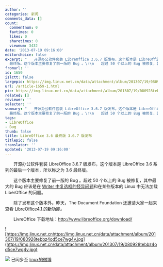 ```yaml
---
author: ''
categories: 新闻
comments_data: []
count:
  commentnum: 0
  favtimes: 0
  likes: 0
  sharetimes: 0
  viewnum: 3432
date: '2013-07-19 09:16:00'
editorchoice: false
excerpt: "　　开源办公软件套装 LibreOffice 3.6.7 版发布，这个版本是 LibreOffice 3.6 系列的最后一个版本，所以称之为 3.6
  最终版。这个版本主要修复了前一版的 Bug 。\r\n　　超过 50 个以上的 Bug 被修复，其中最大的 Bug   ..."
fromurl: ''
id: 1659
islctt: false
largepic: https://img.linux.net.cn/data/attachment/album/201307/19/080928tebbz4od5ce7wg4v.jpg
url: /article-1659-1.html
pic: https://img.linux.net.cn/data/attachment/album/201307/19/080928tebbz4od5ce7wg4v.jpg.thumb.jpg
related: []
reviewer: ''
selector: ''
summary: "　　开源办公软件套装 LibreOffice 3.6.7 版发布，这个版本是 LibreOffice 3.6 系列的最后一个版本，所以称之为 3.6
  最终版。这个版本主要修复了前一版的 Bug 。\r\n　　超过 50 个以上的 Bug 被修复，其中最大的 Bug   ..."
tags:
- LibreOffice
- Bug
thumb: false
title: LibreOffice 3.6 最终版 3.6.7 版发布
titlepic: false
translator: ''
updated: '2013-07-19 09:16:00'
---
```


　　开源办公软件套装 LibreOffice 3.6.7 版发布，这个版本是 LibreOffice 3.6 系列的最后一个版本，所以称之为 3.6 最终版。


　　这个版本主要修复了前一版的 Bug 。超过 50 个以上的 Bug 被修复，其中最大的 Bug 应该是在 [Writer 中复选框的怪异问题](https://bugs.freedesktop.org/show_bug.cgi?id=57884)和在某些版本的 Linux 中无法加载 LiberOffice 的问题。


　　除了发布这个版本外，昨天，The Document Foundation 还邀请大家一起来查看 [LibreOffice](http://www.libreoffice.org/download/4-1-new-features-and-fixes/)[4.1 的新功能](http://www.libreoffice.org/download/4-1-new-features-and-fixes/)。


　　LivreOffice 下载地址：<http://www.libreoffice.org/download/>


![https://img.linux.net.cnhttps://img.linux.net.cn/data/attachment/album/201307/19/080928tebbz4od5ce7wg4v.jpg](https://img.linux.net.cn/data/attachment/album/201307/19/080928tebbz4od5ce7wg4v.jpg)


![](https://img.linux.net.cn/xwb/images/bgimg/icon_logo.png) 已同步至 [linux的微博](http://weibo.com/1772191555/A0IkfvR8N)